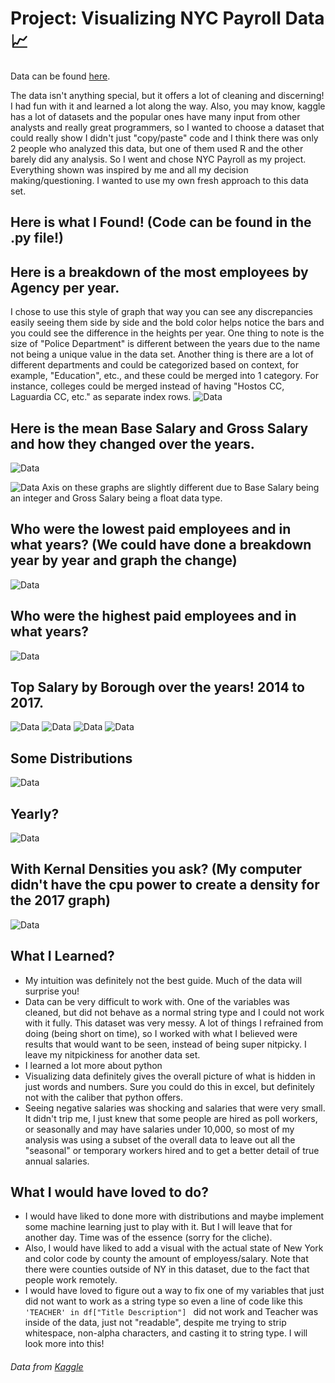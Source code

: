 # Project: Visualizing NYC Payroll Data :chart_with_upwards_trend:
Data can be found [here](https://www.kaggle.com/new-york-city/nyc-citywide-payroll-data).

The data isn't anything special, but it offers a lot of cleaning and discerning! I had fun with it and learned a lot along the way. Also, you may know, kaggle has a lot of datasets and the popular ones have many input from other analysts and really great programmers, so I wanted to choose a dataset that could really show I didn't just "copy/paste" code and I think there was only 2 people who analyzed this data, but one of them used R and the other barely did any analysis. So I went and chose NYC Payroll as my project. Everything shown was inspired by me and all my decision making/questioning. I wanted to use my own fresh approach to this data set.

## Here is what I Found! (Code can be found in the .py file!) 

## Here is a breakdown of the most employees by Agency per year. 
I chose to use this style of graph that way you can see any discrepancies
easily seeing them side by side and the bold color helps notice the bars and you could see the difference in the heights per year. One thing to note is the size of "Police Department" is different between the years due to the name not being a unique value in the data set. Another thing is there are a lot of different departments and could be categorized based on context, for example, "Education", etc., and these could be merged into 1 category. For instance, colleges could be merged instead of having "Hostos CC, Laguardia CC, etc." as separate index rows.
![Data](https://user-images.githubusercontent.com/23710841/37132894-3c34f71e-225e-11e8-81b9-f24a0542c03b.png)

## Here is the mean Base Salary and Gross Salary and how they changed over the years. 
![Data](https://user-images.githubusercontent.com/23710841/37130181-4d9ca956-2250-11e8-8ca6-799e8f92bb74.png)

![Data](https://user-images.githubusercontent.com/23710841/37130182-4daa812a-2250-11e8-955d-922d516f0543.png)
Axis on these graphs are slightly different due to Base Salary being an integer and Gross Salary being a float data type.
## Who were the lowest paid employees and in what years? (We could have done a breakdown year by year and graph the change)
![Data](https://user-images.githubusercontent.com/23710841/37130179-4d881efa-2250-11e8-8f2d-81c347f94040.png)
## Who were the highest paid employees and in what years?
![Data](https://user-images.githubusercontent.com/23710841/37130178-4d7da150-2250-11e8-9aa9-614f37942986.png)

## Top Salary by Borough over the years! 2014 to 2017.
![Data](https://user-images.githubusercontent.com/23710841/37130169-4d106356-2250-11e8-8414-dce65a7fbc0d.png)
![Data](https://user-images.githubusercontent.com/23710841/37132454-ce0bc03a-225b-11e8-8b4d-8499deb533d2.png)
![Data](https://user-images.githubusercontent.com/23710841/37132456-ce316c72-225b-11e8-85f4-0727f57c3576.png)
![Data](https://user-images.githubusercontent.com/23710841/37132455-ce1931f2-225b-11e8-81a0-700a8eb56c6b.png)

## Some Distributions
![Data](https://user-images.githubusercontent.com/23710841/37130176-4d69bfaa-2250-11e8-8afe-c80c3051bd65.png)

## Yearly?
![Data](https://user-images.githubusercontent.com/23710841/37130175-4d5b605e-2250-11e8-9160-28f1977473f9.png)

## With Kernal Densities you ask? (My computer didn't have the cpu power to  create a density for the 2017 graph)
![Data](https://user-images.githubusercontent.com/23710841/37130174-4d4a986e-2250-11e8-836f-fb260d5c8be2.png)


## What I Learned?
- My intuition was definitely not the best guide. Much of the data will surprise you!
- Data can be very difficult to work with. One of the variables was cleaned, but did not behave as a normal string type and I could not work with it fully. This dataset was very messy. A lot of things I refrained from doing (being short on time), so I worked with what I believed were results that would want to be seen, instead of being super nitpicky. I leave my nitpickiness for another data set.
- I learned a lot more about python
- Visualizing data definitely gives the overall picture of what is hidden in just words and numbers. Sure you could do this in excel, but definitely not with the caliber that python offers.
- Seeing negative salaries was shocking and salaries that were very small. It didn't trip me, I just knew that some people are hired as poll workers, or seasonally and may have salaries under 10,000, so most of my analysis was using a subset of the overall data to leave out all the "seasonal" or temporary workers hired and to get a better detail of true annual salaries.
## What I would have loved to do?
- I would have liked to done more with distributions and maybe implement some machine learning just to play with it. But I will leave that for another day. Time was of the essence (sorry for the cliche).
- Also, I would have liked to add a visual with the actual state of New York and color code by county the amount of employess/salary. Note that there were counties outside of NY in this dataset, due to the fact that people work remotely.
- I would have loved to figure out a way to fix one of my variables that just did not want to work as a string type so even a line of code like this ```'TEACHER' in df["Title Description"] ``` did not work and Teacher was inside of the data, just not "readable", despite me trying to strip whitespace, non-alpha characters, and casting it to string type. I will look more into this!


###### Data from [Kaggle](https://www.kaggle.com/competitions)
